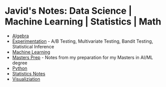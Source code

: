 # Javid's Notes: Data Science | Machine Learning | Statistics | Math

* [Algebra](/algebra/)
* [Experimentation](/experimentation/) - A/B Testing, Multivariate Testing, Bandit Testing, Statistical Inference
* [Machine Learning](/machine-learning/)
* [Masters Prep](/masters-prep/) - Notes from my preparation for my
  Masters in AI/ML degree
* [Python](/python/)
* [Statistics Notes](/statistics/)
* [Visualiziation](/visualization/)
